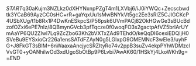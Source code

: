 $START$q30aKujm3NZLkz0dXHYNxnpPZgT4m1LXVbj6/iJ0iYWQc+Zecscbwdtk3YCaB69AyzCC0sHC+rR+gaYqxUu1sMwBNYkVt5gc2Ee3sRlZ5CJlGCKcP4USbXUg/t1b8Rx1P4DwKnESkpcS/P56psk6UVmPACj82OkHGwGe3sBUcBdzofOZxi6ePE7nIz/8QBmynGVcb3pfTqcze0f0woqFO3s2gactpAfVZ5brlArUYmAaYP6QU2ZIwl7Lq9ZcZbo63Kh2bVXTxZAd9TEhdO/keQqDI6cexiEDQIjH0SVeBu9EYSxioCr226a1ensSATdFZAyN0g5LGIxpG9OMEMNcF3wEle3/uyhFG+J8FkGT3sBIM+6nWaaxaAncjycSRZItyRo74v2ppB3suZv4ekpPYhWDMzclVvGT0+yOANhilwOd3xdUgoSbOtBp9P6Lvbi7AwAK60/1HSkYj4LkoWKh9g==$END$